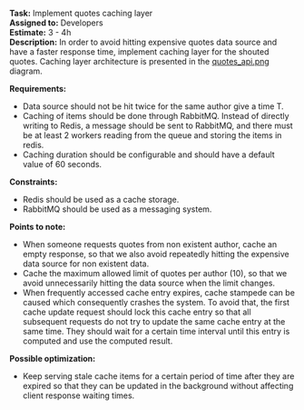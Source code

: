 
**Task:** Implement quotes caching layer  
**Assigned to:** Developers  
**Estimate:** 3 - 4h  
**Description:** In order to avoid hitting expensive quotes data source and have a faster response time,
implement caching layer for the shouted quotes. Caching layer architecture is presented in the 
[quotes_api.png](https://github.com/evodevo/quotes_api/tree/master/doc/quotes_api.png) diagram.  

**Requirements:**
- Data source should not be hit twice for the same author give a time T.
- Caching of items should be done through RabbitMQ. Instead of directly writing to Redis, 
a message should be sent to RabbitMQ, and there must be at least 2 workers reading from the 
queue and storing the items in redis. 
- Caching duration should be configurable and should have a default value of 60 seconds.

**Constraints:**
- Redis should be used as a cache storage. 
- RabbitMQ should be used as a messaging system.

**Points to note:**
- When someone requests quotes from non existent author, cache an empty response,
so that we also avoid repeatedly hitting the expensive data source for non existent data.
- Cache the maximum allowed limit of quotes per author (10), so that we avoid unnecessarily
hitting the data source when the limit changes.
- When frequently accessed cache entry expires, cache stampede can be caused which consequently crashes the
system. To avoid that, the first cache update request should lock this cache entry so that
all subsequent requests do not try to update the same cache entry at the same time. They should wait
for a certain time interval until this entry is computed and use the computed result.

**Possible optimization:**
- Keep serving stale cache items for a certain period of time after they are expired so that
they can be updated in the background without affecting client response waiting times.